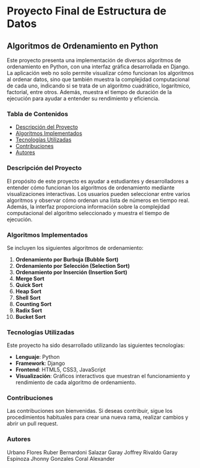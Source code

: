 # Proyecto Final de Estructura de Datos

## Algoritmos de Ordenamiento en Python

Este proyecto presenta una implementación de diversos algoritmos de ordenamiento en Python, con una interfaz gráfica desarrollada en Django. La aplicación web no solo permite visualizar cómo funcionan los algoritmos al ordenar datos, sino que también muestra la complejidad computacional de cada uno, indicando si se trata de un algoritmo cuadrático, logarítmico, factorial, entre otros. Además, muestra el tiempo de duración de la ejecución para ayudar a entender su rendimiento y eficiencia.

### Tabla de Contenidos
- [Descripción del Proyecto](#descripción-del-proyecto)
- [Algoritmos Implementados](#algoritmos-implementados)
- [Tecnologías Utilizadas](#tecnologías-utilizadas)
- [Contribuciones](#contribuciones)
- [Autores](#autores)

### Descripción del Proyecto
El propósito de este proyecto es ayudar a estudiantes y desarrolladores a entender cómo funcionan los algoritmos de ordenamiento mediante visualizaciones interactivas. Los usuarios pueden seleccionar entre varios algoritmos y observar cómo ordenan una lista de números en tiempo real. Además, la interfaz proporciona información sobre la complejidad computacional del algoritmo seleccionado y muestra el tiempo de ejecución.

### Algoritmos Implementados
Se incluyen los siguientes algoritmos de ordenamiento:

1. **Ordenamiento por Burbuja (Bubble Sort)**
2. **Ordenamiento por Selección (Selection Sort)**
3. **Ordenamiento por Inserción (Insertion Sort)**
4. **Merge Sort**
5. **Quick Sort**
6. **Heap Sort**
7. **Shell Sort**
8. **Counting Sort**
9. **Radix Sort**
10. **Bucket Sort**


### Tecnologías Utilizadas
Este proyecto ha sido desarrollado utilizando las siguientes tecnologías:

- **Lenguaje**: Python
- **Framework**: Django
- **Frontend**: HTML5, CSS3, JavaScript
- **Visualización**: Gráficos interactivos que muestran el funcionamiento y rendimiento de cada algoritmo de ordenamiento.


### Contribuciones
Las contribuciones son bienvenidas. Si deseas contribuir, sigue los procedimientos habituales para crear una nueva rama, realizar cambios y abrir un pull request.



### Autores
Urbano Flores Ruber Bernardoni
Salazar Garay Joffrey Rivaldo
Garay Espinoza Jhonny
Gonzales Coral Alexander
